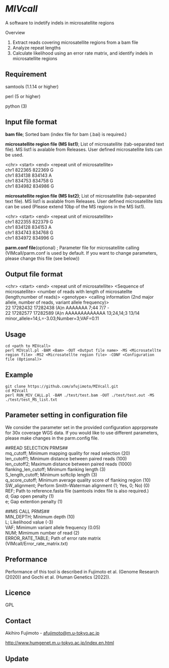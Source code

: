 # *MIVcall*

A software to indetify indels in microsatellite regions

Overview
1. Extract reads covering microsatellite regions from a bam file
2. Analyze repeat lengths 
3. Calculate likelihood using an error rate matrix, and identify indels in microsatellite regions

## Requirement
samtools (1.1.14 or higher)

perl (5 or higher)

python (3)

## Input file format
**bam file**; Sorted bam (index file for bam (.bai) is required.)


**microsatellite region file (MS list1)**; List of microsatellite (tab-separated text file). MS list1 is avalable from Releases. User defined microsatellite lists can be used. 

\<chr\> \<start\> \<end\> \<repeat unit of microsatellite\>  
chr1    822365  822369  G  
chr1    834138  834143  A  
chr1    834753  834758  G  
chr1    834982  834986  G

**microsatellite region file (MS list2)**; List of microsatellite (tab-separated text file). MS list1 is avalable from Releases. User defined microsatellite lists can be used (Please extend 10bp of the MS regions in the MS list1). 

\<chr\> \<start\> \<end\> \<repeat unit of microsatellite\>  
chr1    822355  822379  G  
chr1    834128  834153  A  
chr1    834743  834768  G  
chr1    834972  834996  G  


**parm.conf file**(optional) ; Parameter file for microsatellite calling (VIMcall/parm.conf is used by default. If you want to change parameters, please change this file (see below))


## Output file format
\<chr\> \<start\> \<end\> \<repeat unit of microsatellite\> \<Sequence of microsatellite> \<number of reads with length of microsatellte (length;number of reads)\> \<genotype\> \<calling information (2nd major allele, number of reads, variant allele frequency)\>  
22      17282432        17282438        (A)n    AAAAAAA 7;44    7/7     -  
22      17282577        17282589        (A)n    AAAAAAAAAAAAA   13;24,14;3      13/14   minor_allele=14;L=-3.03;Number=3;VAF=0.11 


## Usage
```
cd <path to MIVcall>
perl MIVcall.pl -BAM <Bam> -OUT <Output file name> -MS <Microsatellte region file> -MS2 <Microsatellte region file> -CONF <Configuration file (Optional)>
```

## Example
```
git clone https://github.com/afujimoto/MIVcall.git
cd MIVcall
perl RUN_MIV_CALL.pl -BAM ./test/test.bam -OUT ./test/test.out -MS ./test/test_MS_list.txt
```


## Parameter setting in configuration file
We consider the parameter set in the provided configuration apprppreate for 30x coverage WGS data. If you would like to use different parameters, please make changes in the parm.config file. 

\##READ SELECTION PRMS##  
mq_cutoff; Minimum mapping quality for read selection (20)  
len_cutoff1; Minimum distance between paired reads (100)  
len_cutoff2; Maximum distance between paired reads (1000)   
flanking_len_cutoff; Minimum flanking length (3)  
S_length_cutoff; Minimum softclip length (3)  
q_score_cutoff; Minimum average quality score of flanking region (10)  
SW_alignment; Perform Smith-Waterman alignment (1; Yes, 0; No) (0)    
REF; Path to reference.fasta file (samtools index file is also required.)  
d; Gap open penalty (1)  
e; Gap extention penalty (1)  

\##MS CALL PRMS##  
MIN_DEPTH; Minimum depth (10)  
L; Likelihood value (-3)   
VAF; Mimimum variant allele frequency (0.05)    
NUM; Mimimum number of read (2)  
ERROR_RATE_TABLE; Path of error rate matrix (VIMcall/Error_rate_matrix.txt)   

## Preformance
Performance of this tool is described in Fujimoto et al. (Genome Research (2020)) and Gochi et al. (Human Genetics (2022)).

## Licence
GPL

## Contact

Akihiro Fujimoto - afujimoto@m.u-tokyo.ac.jp

http://www.humgenet.m.u-tokyo.ac.jp/index.en.html

## Update
